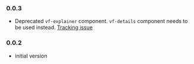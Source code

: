 ### 0.0.3

* Deprecated `vf-explainer` component. `vf-details` component needs to be used instead. [Tracking issue](https://github.com/visual-framework/vf-core/issues/1920)

### 0.0.2

* initial version
